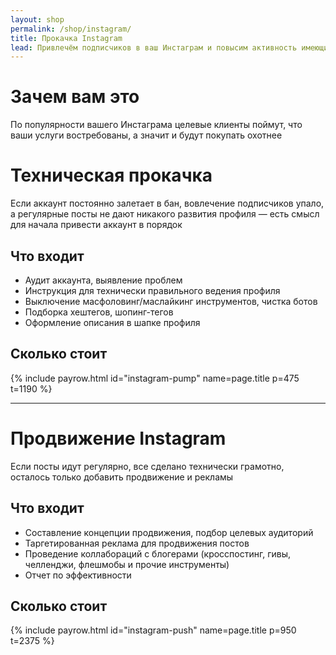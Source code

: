 ```yaml
---
layout: shop
permalink: /shop/instagram/
title: Прокачка Instagram
lead: Привлечём подписчиков в ваш Инстаграм и повысим активность имеющихся. Почистим аккаунт от накруток, ботов. Причешем оформление, сделав все технически грамотно.
---
```


# **Зачем вам это**

По популярности вашего Инстаграма целевые клиенты поймут, что ваши услуги востребованы, а значит и будут покупать охотнее

# Техническая прокачка

Если аккаунт постоянно залетает в бан, вовлечение подписчиков упало, а регулярные посты не дают никакого развития профиля — есть смысл для начала привести аккаунт в порядок

## Что входит

- Аудит аккаунта, выявление проблем
- Инструкция для технически правильного ведения профиля
- Выключение масфоловинг/маслайкинг инструментов, чистка ботов
- Подборка хештегов, шопинг-тегов
- Оформление описания в шапке профиля

## Сколько стоит

{% include payrow.html id="instagram-pump" name=page.title p=475 t=1190 %}

---

# Продвижение Instagram

Если посты идут регулярно, все сделано технически грамотно, осталось только добавить продвижение и рекламы

## Что входит

- Составление концепции продвижения, подбор целевых аудиторий
- Таргетированная реклама для продвижения постов
- Проведение коллабораций с блогерами (кросспостинг, гивы, челленджи, флешмобы и прочие инструменты)
- Отчет по эффективности

## Сколько стоит

{% include payrow.html id="instagram-push" name=page.title p=950 t=2375 %}
